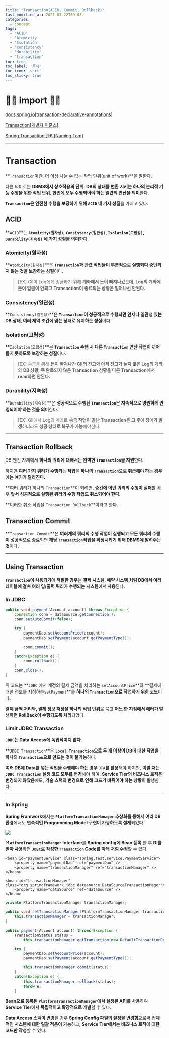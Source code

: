 ```yaml
---
title: "Transaction(ACID, Commit, Rollback)"
last_modified_at: 2021-05-22T09:08
categories:
  - concept
tags: 
  - 'ACID' 
  - 'Atomicity' 
  - 'Isolation' 
  - 'consistency' 
  - 'durability' 
  - 'transaction'
toc: true
toc_label: '목차'
toc_icon: 'sort'
toc_sticky: true
---
```


# 🙆‍♂️ import 🙇‍♂️

[docs.spring.io[transaction-declarative-annotations]](https://docs.spring.io/spring-framework/docs/current/reference/html/data-access.html#transaction-declarative-annotations)

[Transaction[개발자 이준스]](https://juns-lee.tistory.com/m/entry/Transaction?category=830260)

[Spring Transaction 관리[Naming Tom]](https://naming0617.tistory.com/32)


---

# Transaction

**`Transaction`이란, 더 이상 나눌 수 없는 작업 단위(unit of work)**을 말한다.

다른 의미로는 **DBMS에서 상호작용의 단위**, **DB의 상태를 변환 시키는 하나의 논리적 기능 수행을 위한 작업 단위**, **한번에 모두 수행되어야 하는 일련의 연산을 의미**한다.


**`Transaction`은 안전한 수행을 보장하기 위해 `ACID` 네 가지 성질**을 가지고 있다.



## ACID

**`ACID`**는 **`Atomicity(원자성)`, `Consistency(일관성)`, `Isolation(고립성)`, `Durability(지속성)` 네 가지 성질을 의미**한다.

### Atomicity(원자성)

**`Atomicity(원자성)`**은 **`Transaction`과 관련 작업들이 부분적으로 실행되다 중단되지 않는 것을 보장하는 성질**이다.

>[EX] Gil이 Log에게 송금하기 위해 **계좌에서 돈이 빠져나갔는데, Log의 계좌에 돈이 입금이 안되고** **Transaction이 종료되는 상황은 일어나선 안된다.**

### Consistency(일관성)

**`Consistency(일관성)`**은 **`Transaction`이 성공적으로 수행되면 언제나 일관성 있는 DB 상태, 여러 제약 조건에 맞는 상태로 유지하는 성질**이다.


### Isolation(고립성)

**`Isolation(고립성)`**은 **`Transaction` 수행 시 다른 `Transaction` 연산 작업이 끼어들지 못하도록 보장하는 성질**이다.

>[EX] 송금을 위해 **돈이 빠져나간 Gil의 잔고와 아직 잔고가 늘지 않은 Log의 계좌**의 **DB 상황, 즉 완료되지 않은 Transaction 상황을 다른 Transaction에서 read하면 안된다.**


### Durability(지속성)


**`Durability(지속성)`**은 **성공적으로 수행된 `Transaction`은 지속적으로 영원하게 반영되어야 하는 것을 의미**한다.

>[EX] Gil에서 Log의 계좌로 **송금 작업이 끝난 Transaction은 그 후에 장애가 발생**하더라도 **성공 상태로 복구가 가능**해야한다.

---

## Transaction Rollback

DB 엔진 자체에서 **하나의 쿼리에 대해서는 완벽한 `Transaction`을 지원**한다.

하지만 **여러 가지 쿼리가 수행되는 작업**을 **하나의 `Transaction`으로 취급해야 하는 경우에는 얘기가 달라진다.**

**여러 쿼리가 하나의 `Transaction`**이 되려면, **중간에 어떤 쿼리의 수행이 실패**할 경우 **앞서 성공적으로 실행된 쿼리의 수행 작업도 취소되어야 한다.**

**이러한 취소 작업을 `Transaction Rollback`**이라고 한다.


## Transaction Commit

**`Transaction Commit`**은 **여러개의 쿼리의 수행 작업이 실행되고 모든 쿼리의 수행이 성공적으로 종료**되면 **해당 `Transaction`작업을 확정시키기 위해 DBMS에 알려주는 것**이다.

---

## Using Transaction

**`Transaction`이 사용되기에 적절한 경우**는 **결제 시스템, 예약 시스템 처럼 DB에서 여러 테이블에 걸쳐 여러 입/출력 쿼리가 수행되는 시스템에서 사용**된다.


### In JDBC

```java
public void payment(Account account) throws Exception {
    Connection conn = dataSource.getConnection();  
    conn.setAutoCommit(false);

    try {
        paymentDao.setAccountPrice(account);
        paymentDao.setPayment(account.getPaymentType());

        conn.commit();
    }
    catch(Exception e) {
        conn.rollback();
    }
    conn.close();
}
```

위 코드는 **`JDBC` 에서 계정의 결제 금액을 처리하는 `setAccountPrice`**와 **결제에 대한 정보를 저장하는`setPayment`**를 **하나의  `Transaction`으로 작업하기 위한 코드**이다. 

**결제 금액 처리와, 결제 정보 저장을 하나의 작업 단위**로 묶고 **어느 한 지점에서 에러가 발생하면 RollBack이 수행되도록 처리**되었다.

### Limit JDBC Transaction

**`JDBC`는 Data Access에 독립적이지 않다.**

**`JDBC Transaction`**은 **`Local Transaction`으로 두 개 이상의 DB에 대한 작업을 하나의 `Transaction`으로 만드는 것이 불가능**하다.

**여러 DB에 Data를 넣는 작업을 수행해야 하는 경우 `JTA`를 활용**해야 하지만,
**이럴 때는 `JDBC Transaction` 설정 코드 모두를 변경**해야 하여,
**Service Tier의 비즈니스 로직은 변경되지 않았음**에도, **기술 스택의 변경으로 인해 코드가 바뀌어야 하는 상황이 발생**한다.

---

### In Spring

**Spring Framwork**에서는 **`PlatformTransactionManager` 추상화를 통해서 여러 DB 환경**에서도 **연속적인 Programming Model 구현이 가능하도록 설계**되었다.

![](https://images.velog.io/images/gillog/post/dbad2041-d5b9-4203-8fd3-e94f67c65b3f/image.png)

**`PlatformTransactionManger` Interface**를 **Spring config에 Bean 등록** 한 후 **DI를 받아 사용**하면 **`JDBC`로 작성한 `Transaction` Code를 아래 처럼 수정**할 수 있다.

```
<bean id="paymentService" class="spring.test.service.PaymentService">
    <property name="paymentDao" ref="paymentDao" />
    <property name="transactionManager" ref="transactionManager" />
</bean>

<bean id="transactionManager" class="org.springframework.jdbc.datasource.DataSourceTransactionMager">
    <property name="dataSource" ref="dataSource" />
</bean>
```

```java
private PlatformTransactionManager transactionManager;

public void setTransactionManager(PlatformTransactionManager transactionManager){
    this.transactionManager = transactionManager;
}

public payment(Account account) throws Exception {
    TransactionStatus status =
    	this.transactionManager.getTransaction(new DefaultTransactionDefinition());

    try {
        paymentDao.setAccountPrice(account);
        paymentDao.setPayment(account.getPaymentType());

        this.transactionManager.commit(status);
    }
    catch(Exception e) {
        this.transactionManager.rollback(status);
        throw e;
    }
```

**Bean으로 등록된 `PlatformTransactionManager`에서 설정된 API를 사용**하여 **Service Tier에서 독립적이고 확장적으로 개발**할 수 있다.

**Data Access 스택이 변경**될 경우 **Spring Config 파일의 설정을 변경함**으로써 **전체적인 시스템에 대한 일괄 적용이 가능**하고, **Service Tier에서는 비즈니스 로직에 대한 코드만 작성**할 수 있다.
